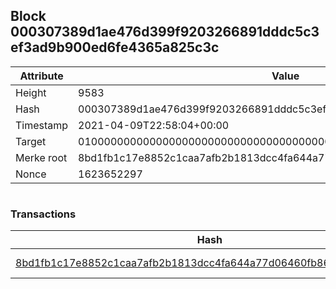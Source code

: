 ## Block 000307389d1ae476d399f9203266891dddc5c3ef3ad9b900ed6fe4365a825c3c

Attribute | Value
--- | ---
Height | 9583
Hash | 000307389d1ae476d399f9203266891dddc5c3ef3ad9b900ed6fe4365a825c3c
Timestamp | 2021-04-09T22:58:04+00:00
Target | 0100000000000000000000000000000000000000000000000000000000000000
Merke root | 8bd1fb1c17e8852c1caa7afb2b1813dcc4fa644a77d06460fb86d65a0e15a5c2
Nonce | 1623652297

```

```

### Transactions

Hash | Amount
--- | ---
[8bd1fb1c17e8852c1caa7afb2b1813dcc4fa644a77d06460fb86d65a0e15a5c2](8bd1fb1c17e8852c1caa7afb2b1813dcc4fa644a77d06460fb86d65a0e15a5c2.md) | 10.00000000 SKEPTI 
